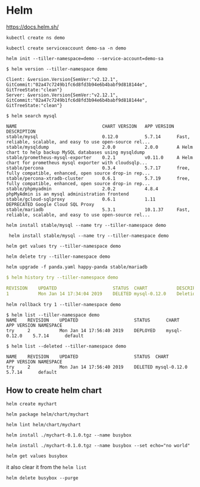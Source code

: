 # Helm

https://docs.helm.sh/

```commandline
kubectl create ns demo
```

```commandline
kubectl create serviceaccount demo-sa -n demo
```

```commandline
helm init --tiller-namespace=demo --service-account=demo-sa
```

```commandline
$ helm version --tiller-namespace demo

Client: &version.Version{SemVer:"v2.12.1", GitCommit:"02a47c7249b1fc6d8fd3b94e6b4babf9d818144e", GitTreeState:"clean"}
Server: &version.Version{SemVer:"v2.12.1", GitCommit:"02a47c7249b1fc6d8fd3b94e6b4babf9d818144e", GitTreeState:"clean"}
```

```commandline
$ helm search mysql

NAME                            	CHART VERSION	APP VERSION	DESCRIPTION                                                 
stable/mysql                    	0.12.0       	5.7.14     	Fast, reliable, scalable, and easy to use open-source rel...
stable/mysqldump                	2.0.0        	2.0.0      	A Helm chart to help backup MySQL databases using mysqldump 
stable/prometheus-mysql-exporter	0.2.1        	v0.11.0    	A Helm chart for prometheus mysql exporter with cloudsqlp...
stable/percona                  	0.3.4        	5.7.17     	free, fully compatible, enhanced, open source drop-in rep...
stable/percona-xtradb-cluster   	0.6.1        	5.7.19     	free, fully compatible, enhanced, open source drop-in rep...
stable/phpmyadmin               	2.0.2        	4.8.4      	phpMyAdmin is an mysql administration frontend              
stable/gcloud-sqlproxy          	0.6.1        	1.11       	DEPRECATED Google Cloud SQL Proxy                           
stable/mariadb                  	5.3.1        	10.1.37    	Fast, reliable, scalable, and easy to use open-source rel...

```

```commandline
helm install stable/mysql --name try --tiller-namespace demo
```

```commandline
 helm install stable/mysql --name try --tiller-namespace demo
```

```commandline
helm get values try --tiller-namespace demo
```

```commandline
helm delete try --tiller-namespace demo
```

```commandline
helm upgrade -f panda.yaml happy-panda stable/mariadb
```

```yaml
$ helm history try --tiller-namespace demo

REVISION	UPDATED                 	STATUS 	CHART       	DESCRIPTION      
1       	Mon Jan 14 17:34:04 2019	DELETED	mysql-0.12.0	Deletion complete

```

```commandline
helm rollback try 1 --tiller-namespace demo
```

```commandline
$ helm list --tiller-namespace demo
NAME	REVISION	UPDATED                 	STATUS  	CHART       	APP VERSION	NAMESPACE
try 	2       	Mon Jan 14 17:56:40 2019	DEPLOYED	mysql-0.12.0	5.7.14     	default
```

```commandline
$ helm list --deleted --tiller-namespace demo

NAME	REVISION	UPDATED                 	STATUS 	CHART       	APP VERSION	NAMESPACE
try 	2       	Mon Jan 14 17:56:40 2019	DELETED	mysql-0.12.0	5.7.14     	default
```


## How to create helm chart

```commandline
helm create mychart
```

```commandline
helm package helm/chart/mychart
```

```commandline
helm lint helm/chart/mychart
```

```commandline
helm install ./mychart-0.1.0.tgz --name busybox
```

```commandline
helm install ./mychart-0.1.0.tgz --name busybox --set echo="no world"
```

```commandline
helm get values busybox
```

it also clear it from the `helm list`
```commandline
helm delete busybox --purge
```